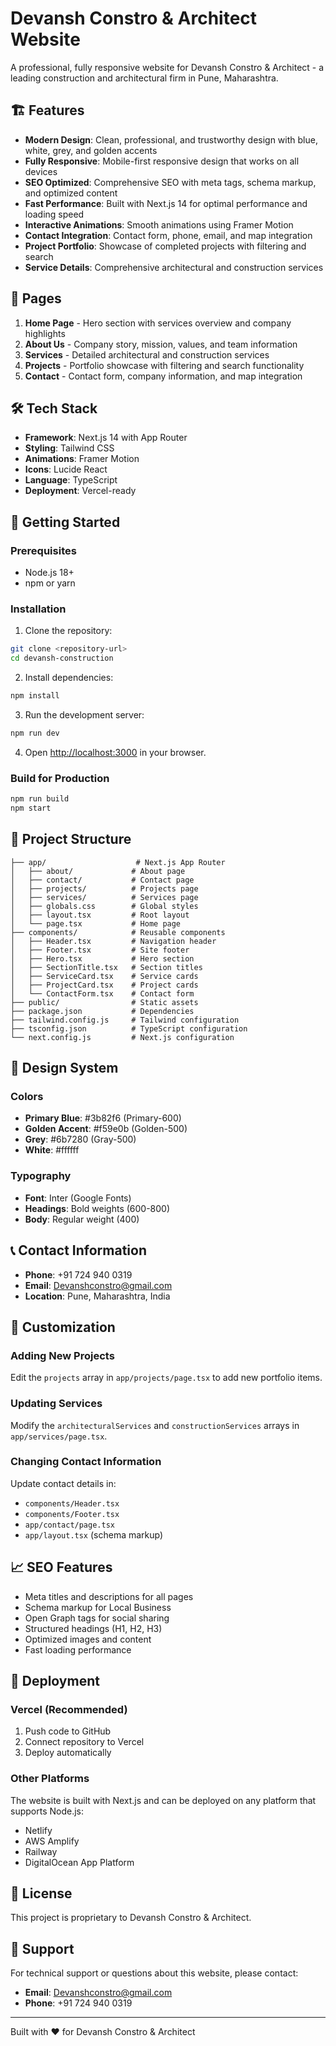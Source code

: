 # Devansh Constro & Architect Website

A professional, fully responsive website for Devansh Constro & Architect - a leading construction and architectural firm in Pune, Maharashtra.

## 🏗️ Features

- **Modern Design**: Clean, professional, and trustworthy design with blue, white, grey, and golden accents
- **Fully Responsive**: Mobile-first responsive design that works on all devices
- **SEO Optimized**: Comprehensive SEO with meta tags, schema markup, and optimized content
- **Fast Performance**: Built with Next.js 14 for optimal performance and loading speed
- **Interactive Animations**: Smooth animations using Framer Motion
- **Contact Integration**: Contact form, phone, email, and map integration
- **Project Portfolio**: Showcase of completed projects with filtering and search
- **Service Details**: Comprehensive architectural and construction services

## 📱 Pages

1. **Home Page** - Hero section with services overview and company highlights
2. **About Us** - Company story, mission, values, and team information
3. **Services** - Detailed architectural and construction services
4. **Projects** - Portfolio showcase with filtering and search functionality
5. **Contact** - Contact form, company information, and map integration

## 🛠️ Tech Stack

- **Framework**: Next.js 14 with App Router
- **Styling**: Tailwind CSS
- **Animations**: Framer Motion
- **Icons**: Lucide React
- **Language**: TypeScript
- **Deployment**: Vercel-ready

## 🚀 Getting Started

### Prerequisites

- Node.js 18+ 
- npm or yarn

### Installation

1. Clone the repository:
```bash
git clone <repository-url>
cd devansh-construction
```

2. Install dependencies:
```bash
npm install
```

3. Run the development server:
```bash
npm run dev
```

4. Open [http://localhost:3000](http://localhost:3000) in your browser.

### Build for Production

```bash
npm run build
npm start
```

## 📁 Project Structure

```
├── app/                    # Next.js App Router
│   ├── about/             # About page
│   ├── contact/           # Contact page
│   ├── projects/          # Projects page
│   ├── services/          # Services page
│   ├── globals.css        # Global styles
│   ├── layout.tsx         # Root layout
│   └── page.tsx           # Home page
├── components/            # Reusable components
│   ├── Header.tsx         # Navigation header
│   ├── Footer.tsx         # Site footer
│   ├── Hero.tsx           # Hero section
│   ├── SectionTitle.tsx   # Section titles
│   ├── ServiceCard.tsx    # Service cards
│   ├── ProjectCard.tsx    # Project cards
│   └── ContactForm.tsx    # Contact form
├── public/                # Static assets
├── package.json           # Dependencies
├── tailwind.config.js     # Tailwind configuration
├── tsconfig.json          # TypeScript configuration
└── next.config.js         # Next.js configuration
```

## 🎨 Design System

### Colors
- **Primary Blue**: #3b82f6 (Primary-600)
- **Golden Accent**: #f59e0b (Golden-500)
- **Grey**: #6b7280 (Gray-500)
- **White**: #ffffff

### Typography
- **Font**: Inter (Google Fonts)
- **Headings**: Bold weights (600-800)
- **Body**: Regular weight (400)

## 📞 Contact Information

- **Phone**: +91 724 940 0319
- **Email**: Devanshconstro@gmail.com
- **Location**: Pune, Maharashtra, India

## 🔧 Customization

### Adding New Projects
Edit the `projects` array in `app/projects/page.tsx` to add new portfolio items.

### Updating Services
Modify the `architecturalServices` and `constructionServices` arrays in `app/services/page.tsx`.

### Changing Contact Information
Update contact details in:
- `components/Header.tsx`
- `components/Footer.tsx`
- `app/contact/page.tsx`
- `app/layout.tsx` (schema markup)

## 📈 SEO Features

- Meta titles and descriptions for all pages
- Schema markup for Local Business
- Open Graph tags for social sharing
- Structured headings (H1, H2, H3)
- Optimized images and content
- Fast loading performance

## 🚀 Deployment

### Vercel (Recommended)
1. Push code to GitHub
2. Connect repository to Vercel
3. Deploy automatically

### Other Platforms
The website is built with Next.js and can be deployed on any platform that supports Node.js:
- Netlify
- AWS Amplify
- Railway
- DigitalOcean App Platform

## 📝 License

This project is proprietary to Devansh Constro & Architect.

## 🤝 Support

For technical support or questions about this website, please contact:
- **Email**: Devanshconstro@gmail.com
- **Phone**: +91 724 940 0319

---

Built with ❤️ for Devansh Constro & Architect
